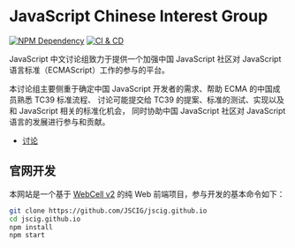 # JavaScript Chinese Interest Group

[![NPM Dependency](https://david-dm.org/JSCIG/jscig.github.io.svg)][1]
[![CI & CD](https://github.com/JSCIG/jscig.github.io/workflows/CI%20&%20CD/badge.svg)][2]

JavaScript 中文讨论组致力于提供一个加强中国 JavaScript 社区对 JavaScript 语言标准（ECMAScript）工作的参与的平台。

本讨论组主要侧重于确定中国 JavaScript 开发者的需求、帮助 ECMA 的中国成员熟悉 TC39 标准流程、
讨论可能提交给 TC39 的提案、标准的测试、实现以及和 JavaScript 相关的标准化机会，
同时协助中国 JavaScript 社区对 JavaScript 语言的发展进行参与和贡献。

- [讨论](https://github.com/JSCIG/es-discuss/issues)

## 官网开发

本网站是一个基于 [WebCell v2](https://web-cell.dev) 的纯 Web 前端项目，参与开发的基本命令如下：

```bash
git clone https://github.com/JSCIG/jscig.github.io
cd jscig.github.io
npm install
npm start
```

[1]: https://david-dm.org/JSCIG/jscig.github.io
[2]: https://github.com/JSCIG/jscig.github.io/actions
